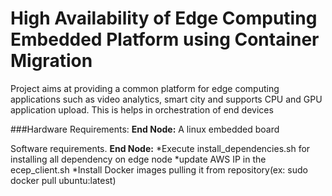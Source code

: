# High Availability of Edge Computing Embedded Platform using Container Migration
Project aims at providing a common platform for edge computing applications such as video analytics, smart city and supports CPU and GPU application upload.
This is helps in orchestration of end devices

###Hardware Requirements: 
**End Node:** A linux embedded board 

Software requirements.
**End Node:**
 *Execute install_dependencies.sh for installing all dependency on edge node
 *update AWS IP in the ecep_client.sh
 *Install Docker images pulling it from repository(ex: sudo docker pull ubuntu:latest)




